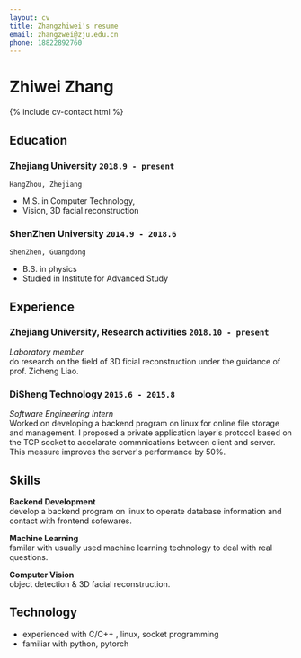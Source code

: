 ```yaml
---
layout: cv
title: Zhangzhiwei's resume
email: zhangzwei@zju.edu.cn
phone: 18822892760
---
```

# Zhiwei __Zhang__

<!--
include contact information from the front matter
Supported arguments:
    - homepage: url, text
    - phone
    - email
-->
{% include cv-contact.html %}

## Education


### __Zhejiang University__ `2018.9 - present`
```
HangZhou, Zhejiang
```
- M.S. in Computer Technology, 
- Vision, 3D facial reconstruction

### __ShenZhen University__ `2014.9 - 2018.6`
```
ShenZhen, Guangdong 
```
- B.S. in physics
- Studied in Institute for Advanced Study 


## Experience

### __Zhejiang University, Research activities__  `2018.10 - present`
_Laboratory member_<br>
do research on the field of 3D ficial reconstruction under the guidance of prof. Zicheng Liao. 

### __DiSheng Technology__ `2015.6 - 2015.8`
_Software Engineering Intern_<br>
Worked on developing a backend program on linux for online file storage and management. I proposed a private application layer's protocol based on the TCP socket to accelarate commnications between client and server. This measure improves the server's performance by 50%.


## Skills
__Backend Development__<br>
develop a backend program on linux  to operate database information and contact with frontend sofewares. 

__Machine Learning__<br>
familar with usually used machine learning technology to deal with real questions. <br>

__Computer Vision__<br>
object detection & 3D facial reconstruction. <br>


## Technology 

* experienced with C/C++ , linux, socket programming 
* familiar with python, pytorch 

<!-- ### Footer

Last updated: March 2019 -->
